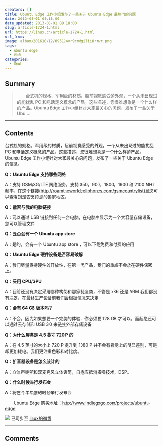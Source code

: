 ```yaml
---
creators: []
title: Ubuntu Edge 工作小组发布了一些关于 Ubuntu Edge 最热门的问题
date: 2013-08-01 09:18:00
date_updated: 2013-08-01 09:18:00
slug: article-1724-1.html
url: https://linux.cn/article-1724-1.html
url_from: ''
image: album/201610/12/095124vr9cmdgilii8rrwr.png
tags:
  - ubuntu edge
  - 网络
categories:
  - 新闻
---
```


## Summary

> 　　台式机的规格，军用级的材质，超前视觉感受的外观，一个从未出现过的能扰乱 PC 和电话定义概念的产品。这些描述，您很难想象是一个什么样的产品。Ubuntu Edge 工作小组针对大家最关心的问题，发布了一些关于 Ubu ...

***

<!-- more -->

## Contents

台式机的规格，军用级的材质，超前视觉感受的外观，一个从未出现过的能扰乱 PC 和电话定义概念的产品。这些描述，您很难想象是一个什么样的产品。Ubuntu Edge 工作小组针对大家最关心的问题，发布了一些关于 Ubuntu Edge 的信息。

**Q：Ubuntu Edge 支持哪些网络**

A：支持 GSM/3G/LTE 网络服务，支持 850，900，1800，1900 和 2100 MHz 频率，在这个链接(<http://roamtheworldcellphones.com/gsmcountrylist>)里您可以查看到是否支持您的国家地区。

**Q：能否与我的电脑链接**

A：可以通过 USB 链接到任何一台电脑，在电脑中显示为一个大容量存储设备，您可以管理文件

**Q：是否会有一个 Ubuntu app store**

A：是的，会有一个 Ubuntu app store ，可以下载免费和付费的应用

**Q：Ubuntu Edge 硬件设备是否容易破解**

A：我们尽量保持硬件的开放性，在第一代产品，我们的重点不会放在硬件保密上。

**Q：采用 CPU/GPU**

A：目前还没有决定采用哪种构架和那家制造商，不管是 x86 还是 ARM 我们都没有决定，在最终生产设备前我们会根据情况来决定

**Q：会有 64 GB 版本吗？**

A：不会，因为如果想要一个完美的体验，你必须要 128 GB 才可以。而起您还可以通过云存储和 USB 3.0 来链接外部存储设备

**Q：为什么屏幕是 4.5 英寸 720 P 的**

A：在 4.5 英寸的大小上 720 P 提升到 1080 P 并不会有视觉上的明显差别，可是却更加耗电。我们更注重色彩和对比度。

**Q：扩音器设备是怎么设计的**

A：立体声喇叭和双麦克风立体话筒，自适应抵消降噪技术，DSP。

**Q：什么时候举行发布会**

A：将在今年年底的时候举行发布会

　　Ubuntu Edge 购买地址：http://www.indiegogo.com/projects/ubuntu-edge

![](https://img.linux.net.cn/xwb/images/bgimg/icon_logo.png) 已同步至 [linux的微博](http://weibo.com/1772191555/A2GTx7dPJ)

***

## Comments
